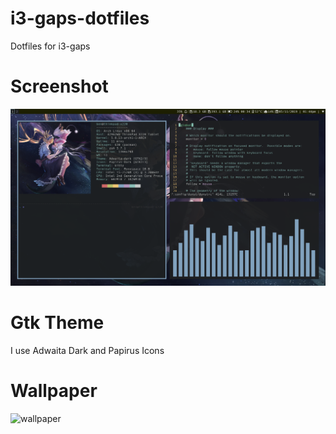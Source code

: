 # i3-gaps-dotfiles
Dotfiles for i3-gaps
# Screenshot
![screenshot](https://raw.githubusercontent.com/ogenfald/i3-gaps-dotfiles/master/2019-05-11-134411_1366x768_scrot.png "Screenshot")
# Gtk Theme
I use Adwaita Dark and Papirus Icons
# Wallpaper
![wallpaper](https://www.hdwallpapers.in/download/tohru_kanna_kamui_miss_kobayashis_dragon_maid_4k_8k-HD.jpg "Wallpaper")
